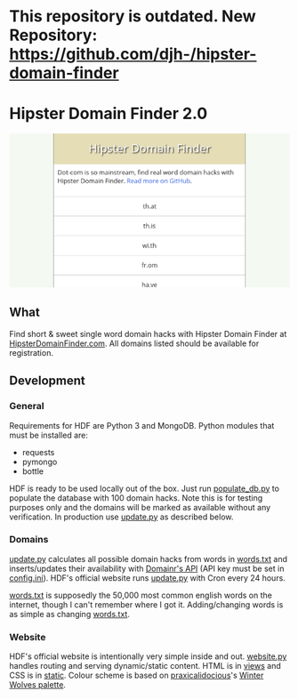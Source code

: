 # This repository is outdated. New Repository: https://github.com/djh-/hipster-domain-finder

# Hipster Domain Finder 2.0

![screenshot][screenshot]

## What

Find short & sweet single word domain hacks with Hipster Domain Finder at
[HipsterDomainFinder.com][hdf]. All domains listed should be available for
registration.

## Development

### General ###

Requirements for HDF are Python 3 and MongoDB. Python modules that must be
installed are:

- requests
- pymongo
- bottle

HDF is ready to be used locally out of the box. Just run
[populate_db.py][populate_db] to populate the database with 100 domain hacks.
Note this is for testing purposes only and the domains will be marked as
available without any verification. In production use [update.py][update] as
described below.

### Domains

[update.py][update] calculates all possible domain hacks from words in
[words.txt][words] and inserts/updates their availability with [Domainr's
API][domainr] (API key must be set in [config.ini][config]). HDF's official
website runs [update.py][update] with Cron every 24 hours.

[words.txt][words] is supposedly the 50,000 most common english words on the
internet, though I can't remember where I got it. Adding/changing words is as
simple as changing [words.txt][words].

### Website ###

HDF's official website is intentionally very simple inside and out.
[website.py][website] handles routing and serving dynamic/static content. HTML
is in [views][views] and CSS is in [static][static]. Colour scheme is based on
[praxicalidocious][praxicalidocious]'s [Winter Wolves palette][palette].

[hdf]: http://www.hipsterdomainfinder.com
[screenshot]: screenshot.png
[domainr]: https://github.com/domainr/api
[populate_db]: populate_db.py
[update]: update.py
[words]: words.txt
[config]: config.ini
[website]: website.py
[views]: views
[static]: static
[praxicalidocious]: http://www.colourlovers.com/lover/praxicalidocious
[palette]: http://www.colourlovers.com/palette/3636384/Winter_Wolves
